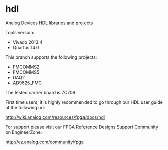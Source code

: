 hdl
===

Analog Devices HDL libraries and projects

Tools version:
- Vivado 2013.4
- Quartus 14.0

This branch supports the following projects: 
- FMCOMMS2
- FMCOMMS5
- DAQ2
- AD9625_FMC

The tested carrier board is ZC706

First time users, it is highly recommended to go through our HDL user guide at the following url:

http://wiki.analog.com/resources/fpga/docs/hdl

For support please visit our FPGA Reference Designs Support Community on EngineerZone:

http://ez.analog.com/community/fpga
